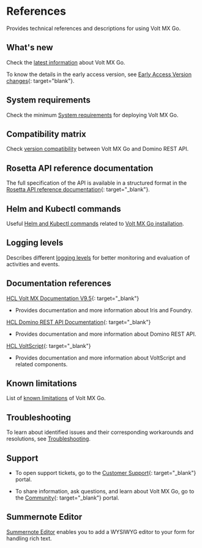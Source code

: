 # References

Provides technical references and descriptions for using Volt MX Go.

## What's new

Check the [latest information](whatisnew.md) about Volt MX Go.

To know the details in the early access version, see [Early Access Version changes](earlyaccesschanges.md){: target="blank"}.

## System requirements

Check the minimum [System requirements](../tutorials/sysreq.md) for deploying Volt MX Go.

## Compatibility matrix

Check [version compatibility](compatibilitymatrix.md) between Volt MX Go and Domino REST API.

## Rosetta API reference documentation

The full specification of the API is available in a structured format in the [Rosetta API reference documentation](../javadoc/index.html){: target="_blank"}.

## Helm and Kubectl commands

Useful [Helm and Kubectl commands](kubecheatsheet.md) related to [Volt MX Go installation](../tutorials/installation.md).
## Logging levels

Describes different [logging levels](reflogginglevels.md) for better monitoring and evaluation of activities and events.

## Documentation references

[HCL Volt MX Documentation V9.5](https://opensource.hcltechsw.com/volt-mx-docs/95/docs/documentation/index.html){: target="_blank"}

- Provides documentation and more information about Iris and Foundry.

[HCL Domino REST API Documentation](https://opensource.hcltechsw.com/Domino-rest-api/index.html){: target="_blank"}

- Provides documentation and more information about Domino REST API. 

[HCL VoltScript](https://help.hcltechsw.com/docs/voltscript/early-access/index.html){: target="_blank"}

- Provides documentation and more information about VoltScript and related components.

## Known limitations

List of [known limitations](knownlimitation.md) of Volt MX Go.

## Troubleshooting

To learn about identified issues and their corresponding workarounds and resolutions, see [Troubleshooting](troubleshoot.md).
## Support 

- To open support tickets, go to the [Customer Support](https://support.hcltechsw.com/csm){: target="_blank"} portal.  

- To share information, ask questions, and learn about Volt MX Go, go to the [Community](https://support.hcltechsw.com/community?id=community_forum&sys_id=2a45adef1bc4fd14a67e9759bc4bcb3d){: target="_blank"} portal.

## Summernote Editor

[Summernote Editor](summernotewidget.md) enables you to add a WYSIWYG editor to your form for handling rich text.